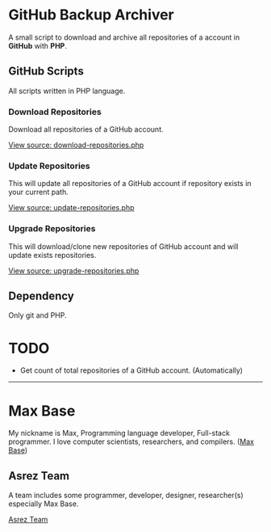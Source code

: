 # GitHub Backup Archiver

A small script to download and archive all repositories of a account in **GitHub** with **PHP**.

## GitHub Scripts

All scripts written in PHP language.

### Download Repositories

Download all repositories of a GitHub account.

[View source: download-repositories.php](download-repositories.php)

### Update Repositories

This will update all repositories of a GitHub account if repository exists in your current path.

[View source: update-repositories.php](update-repositories.php)

### Upgrade Repositories

This will download/clone new repositories of GitHub account and will update exists repositories.

[View source: upgrade-repositories.php](upgrade-repositories.php)

## Dependency

Only git and PHP.

# TODO

- Get count of total repositories of a GitHub account. (Automatically)

---------

# Max Base

My nickname is Max, Programming language developer, Full-stack programmer. I love computer scientists, researchers, and compilers. ([Max Base](https://maxbase.org/))

## Asrez Team

A team includes some programmer, developer, designer, researcher(s) especially Max Base.

[Asrez Team](https://www.asrez.com/)
